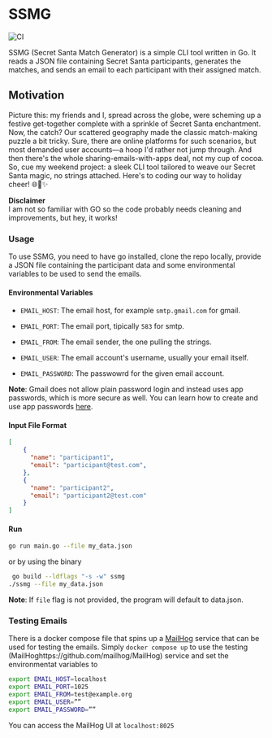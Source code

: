 # SSMG 

![CI](https://github.com/kkoutsilis/SSMG/actions/workflows/ci.yml/badge.svg)

SSMG (Secret Santa Match Generator) is a simple CLI tool written in Go. It reads a JSON file containing Secret Santa participants, generates the matches, and sends an email to each participant with their assigned match.

## Motivation

Picture this: my friends and I, spread across the globe, were scheming up a festive get-together complete with a sprinkle of Secret Santa enchantment. Now, the catch? Our scattered geography made the classic match-making puzzle a bit tricky. Sure, there are online platforms for such scenarios, but most demanded user accounts—a hoop I'd rather not jump through. And then there's the whole sharing-emails-with-apps deal, not my cup of cocoa. So, cue my weekend project: a sleek CLI tool tailored to weave our Secret Santa magic, no strings attached. Here's to coding our way to holiday cheer! 🌐🎄✨

**Disclaimer**  
I am not so familiar with GO so the code probably needs cleaning and improvements, but hey, it works! 

### Usage


To use SSMG, you need to have go installed, clone the repo locally, provide a JSON file containing the participant data and some environmental variables to be used to send the emails.

#### Environmental Variables 
- `EMAIL_HOST`: The email host, for example `smtp.gmail.com` for gmail.

- `EMAIL_PORT`: The email port, tipically `583` for smtp.

- `EMAIL_FROM`: The email sender, the one pulling the strings.

- `EMAIL_USER`: The email account's username, usually your email itself.

- `EMAIL_PASSWORD`: The passwowrd for the given email account.

**Note**: Gmail does not allow plain password login and instead uses app passwords, which is more secure as well. You can learn how to create and use app passwords [here](https://support.google.com/accounts/answer/185833). 

#### Input File Format

```json
[
    {
      "name": "participant1",
      "email": "participant@test.com",
    },
    {
      "name": "participant2",
      "email": "participant2@test.com"
    }
]

```

#### Run
```bash
go run main.go --file my_data.json   
```
or by using the binary
```bash
 go build --ldflags "-s -w" ssmg
./ssmg --file my_data.json
```
**Note**: If `file` flag is not provided, the program will default to data.json.


### Testing Emails

There is a docker compose file that spins up a [MailHog](https://github.com/mailhog/MailHog) service that can be used for testing the emails.
Simply `docker compose up` to use the testing (MailHoghttps://github.com/mailhog/MailHog) service and set the environmentat variables to 
```bash
export EMAIL_HOST=localhost
export EMAIL_PORT=1025
export EMAIL_FROM=test@example.org
export EMAIL_USER=””
export EMAIL_PASSWORD=””
```
You can access the MailHog UI at `localhost:8025`